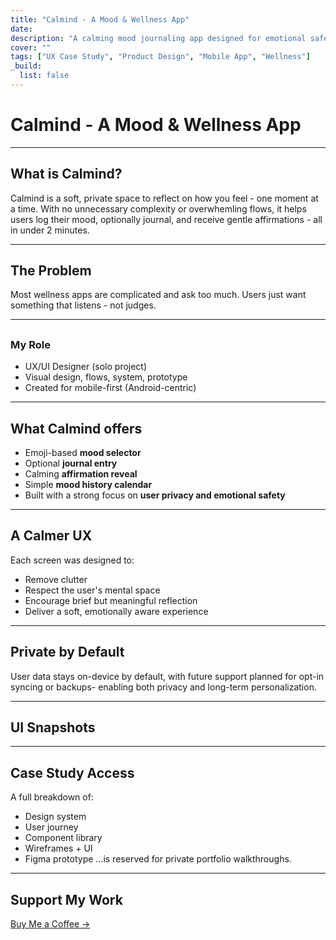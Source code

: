 ```yaml
---
title: "Calmind - A Mood & Wellness App"
date: 
description: "A calming mood journaling app designed for emotional safety and minimalist UX."
cover: ""
tags: ["UX Case Study", "Product Design", "Mobile App", "Wellness"]
_build:
  list: false
---
```


# Calmind - A Mood & Wellness App

---

## What is Calmind?

Calmind is a soft, private space to reflect on how you feel - one moment at a time.
With no unnecessary complexity or overwhemling flows, it helps users log their mood, optionally journal, and receive gentle affirmations - all in under 2 minutes.

---

## The Problem

Most wellness apps are complicated and ask too much. Users just want something that listens - not judges.

---

## <h3><i class="fas fa-bullseye"></i> My Role</h3>

- UX/UI Designer (solo project)
- Visual design, flows, system, prototype
- Created for mobile-first (Android-centric)

---

## What Calmind offers

- Emoji-based **mood selector**
- Optional **journal entry**
- Calming **affirmation reveal**
- Simple **mood history calendar**
- Built with a strong focus on **user privacy and emotional safety**

---

## A Calmer UX

Each screen was designed to:
- Remove clutter
- Respect the user's mental space
- Encourage brief but meaningful reflection
- Deliver a soft, emotionally aware experience

---

## Private by Default

User data stays on-device by default, with future support planned for opt-in syncing or backups- enabling both privacy and long-term personalization.

---

## UI Snapshots

---

## Case Study Access

A full breakdown of:
- Design system
- User journey
- Component library
- Wireframes + UI
- Figma prototype
...is reserved for private portfolio walkthroughs.

---

## Support My Work

[Buy Me a Coffee ->](link)
